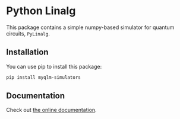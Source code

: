 Python Linalg
=============

This package contains a simple numpy-based simulator for quantum circuits, ``PyLinalg``.


Installation
------------

You can use pip to install this package:

```bash
pip install myqlm-simulators
```

Documentation
-------------

Check out [the online documentation](https://myqlm.github.io/04_api_reference/module_qat/module_qpus/%3Amyqlm%3Apylinalg.html).
